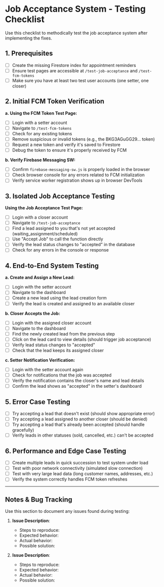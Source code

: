 # Job Acceptance System - Testing Checklist

Use this checklist to methodically test the job acceptance system after implementing the fixes.

## 1. Prerequisites

- [ ] Create the missing Firestore index for appointment reminders
- [ ] Ensure test pages are accessible at `/test-job-acceptance` and `/test-fcm-tokens`
- [ ] Make sure you have at least two test user accounts (one setter, one closer)

## 2. Initial FCM Token Verification

**a. Using the FCM Token Test Page:**
- [ ] Login with a setter account
- [ ] Navigate to `/test-fcm-tokens`
- [ ] Check for any existing tokens
- [ ] Remove suspicious or invalid tokens (e.g., the BKG3AGuGG29... token)
- [ ] Request a new token and verify it's saved to Firestore
- [ ] Debug the token to ensure it's properly received by FCM

**b. Verify Firebase Messaging SW:**
- [ ] Confirm `firebase-messaging-sw.js` is properly loaded in the browser
- [ ] Check browser console for any errors related to FCM initialization
- [ ] Verify service worker registration shows up in browser DevTools

## 3. Isolated Job Acceptance Testing

**Using the Job Acceptance Test Page:**
- [ ] Login with a closer account
- [ ] Navigate to `/test-job-acceptance`
- [ ] Find a lead assigned to you that's not yet accepted (waiting_assignment/scheduled)
- [ ] Use "Accept Job" to call the function directly
- [ ] Verify the lead status changes to "accepted" in the database
- [ ] Check for any errors in the console or response

## 4. End-to-End System Testing

**a. Create and Assign a New Lead:**
- [ ] Login with the setter account
- [ ] Navigate to the dashboard
- [ ] Create a new lead using the lead creation form
- [ ] Verify the lead is created and assigned to an available closer

**b. Closer Accepts the Job:**
- [ ] Login with the assigned closer account
- [ ] Navigate to the dashboard
- [ ] Find the newly created lead from the previous step
- [ ] Click on the lead card to view details (should trigger job acceptance)
- [ ] Verify lead status changes to "accepted"
- [ ] Check that the lead keeps its assigned closer

**c. Setter Notification Verification:**
- [ ] Login with the setter account again
- [ ] Check for notifications that the job was accepted
- [ ] Verify the notification contains the closer's name and lead details
- [ ] Confirm the lead shows as "accepted" in the setter's dashboard

## 5. Error Case Testing

- [ ] Try accepting a lead that doesn't exist (should show appropriate error)
- [ ] Try accepting a lead assigned to another closer (should be denied)
- [ ] Try accepting a lead that's already been accepted (should handle gracefully)
- [ ] Verify leads in other statuses (sold, cancelled, etc.) can't be accepted

## 6. Performance and Edge Case Testing

- [ ] Create multiple leads in quick succession to test system under load
- [ ] Test with poor network connectivity (simulated slow connection)
- [ ] Test with very large lead data (long customer names, addresses, etc.)
- [ ] Verify the system correctly handles FCM token refreshes

---

## Notes & Bug Tracking

Use this section to document any issues found during testing:

1. **Issue Description**:
   - Steps to reproduce:
   - Expected behavior:
   - Actual behavior:
   - Possible solution:

2. **Issue Description**:
   - Steps to reproduce:
   - Expected behavior:
   - Actual behavior:
   - Possible solution:
